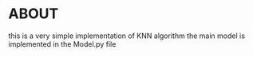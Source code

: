 # ABOUT
this is a very simple implementation of KNN algorithm the main model is implemented in the Model.py file